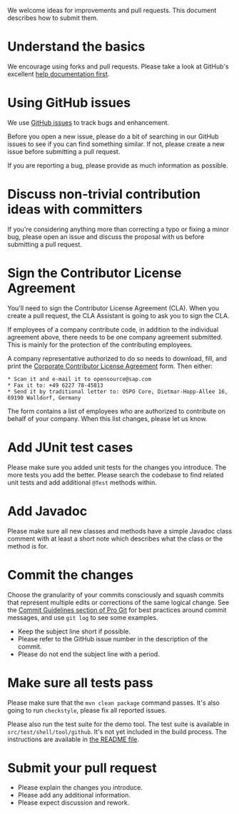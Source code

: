 We welcome ideas for improvements and pull requests.
This document describes how to submit them.

# Understand the basics

We encourage using forks and pull requests.
Please take a look at GitHub's excellent
[help documentation first](https://help.github.com/en/github/collaborating-with-issues-and-pull-requests/about-pull-requests).

# Using GitHub issues

We use [GitHub issues](https://github.com/SAP/fosstars-rating-core/issues)
to track bugs and enhancement.

Before you open a new issue, please do a bit of searching in our GitHub issues to see
if you can find something similar. If not, please create a new issue before submitting a pull request.

If you are reporting a bug, please provide as much information as possible.

# Discuss non-trivial contribution ideas with committers

If you're considering anything more than correcting a typo or fixing a minor bug,
please open an issue and discuss the proposal with us
before submitting a pull request.

# Sign the Contributor License Agreement

You'll need to sign the Contributor License Agreement (CLA). When you create a pull request,
the CLA Assistant is going to ask you to sign the CLA.

If employees of a company contribute code, in addition to the individual agreement above,
there needs to be one company agreement submitted. This is mainly for the protection of the contributing employees.

A company representative authorized to do so needs to download, fill,
and print the [Corporate Contributor License Agreement](SAP_CCLA.pdf) form. Then either:

    * Scan it and e-mail it to opensource@sap.com
    * Fax it to: +49 6227 78-45813
    * Send it by traditional letter to: OSPO Core, Dietmar-Hopp-Allee 16, 69190 Walldorf, Germany

The form contains a list of employees who are authorized to contribute on behalf of your company.
When this list changes, please let us know.

# Add JUnit test cases

Please make sure you added unit tests for the changes you introduce. The more tests you add the better.
Please search the codebase to find related unit tests and add additional `@Test` methods within.

# Add Javadoc

Please make sure all new classes and methods have a simple Javadoc class comment
with at least a short note which describes what the class or the method is for.

# Commit the changes

Choose the granularity of your commits consciously and squash commits
that represent multiple edits or corrections of the same logical change.
See the [Commit Guidelines section of Pro Git](https://git-scm.com/book/en/Distributed-Git-Contributing-to-a-Project#Commit-Guidelines)
for best practices around commit messages, and use `git log` to see some examples.

*  Keep the subject line short if possible.
*  Please refer to the GitHub issue number in the description of the commit.
*  Please do not end the subject line with a period.

# Make sure all tests pass

Please make sure that the `mvn clean package` command passes.
It's also going to run `checkstyle`, please fix all reported issues.

Please also run the test suite for the demo tool.
The test suite is available in `src/test/shell/tool/github`.
It's not yet included in the build process.
The instructions are available in [the README file](src/test/shell/tool/github/README.md).

# Submit your pull request

*  Please explain the changes you introduce.
*  Please add any additional information.
*  Please expect discussion and rework.
